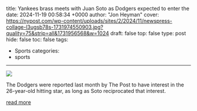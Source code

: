 title: Yankees brass meets with Juan Soto as Dodgers expected to enter the
date: 2024-11-19 00:58:34 +0000
author: "Jon Heyman"
cover: https://nypost.com/wp-content/uploads/sites/2/2024/11/newspress-collage-l3ugsb78s-1731974550903.jpg?quality=75&strip=all&1731956568&w=1024
draft: false
top: false
type: post
hide: false
toc: false
tags:
  - Sports
categories:
  - sports
---

![](https://nypost.com/wp-content/uploads/sites/2/2024/11/newspress-collage-l3ugsb78s-1731974550903.jpg?quality=75&strip=all&1731956568&w=1024)

The Dodgers were reported last month by The Post to have interest in the 26-year-old hitting star, as long as Soto reciprocated that interest.

[read more](https://nypost.com/2024/11/18/sports/yankees-meet-with-juan-soto-as-dodgers-expected-to-enter-fray/)
